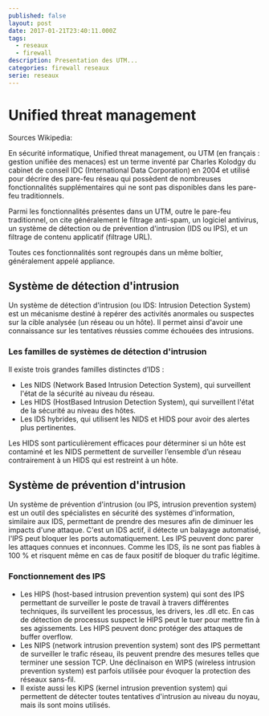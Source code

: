 ```yaml
---
published: false
layout: post
date: 2017-01-21T23:40:11.000Z
tags:
  - reseaux
  - firewall
description: Presentation des UTM...
categories: firewall reseaux
serie: reseaux
---
```

# Unified threat management 

Sources Wikipedia:

En sécurité informatique, Unified threat management, ou UTM (en français : gestion unifiée des menaces) est un terme inventé par Charles Kolodgy du cabinet de conseil IDC (International Data Corporation) en 2004 et utilisé pour décrire des pare-feu réseau qui possèdent de nombreuses fonctionnalités supplémentaires qui ne sont pas disponibles dans les pare-feu traditionnels.

Parmi les fonctionnalités présentes dans un UTM, outre le pare-feu traditionnel, on cite généralement le filtrage anti-spam, un logiciel antivirus, un système de détection ou de prévention d'intrusion (IDS ou IPS), et un filtrage de contenu applicatif (filtrage URL).

Toutes ces fonctionnalités sont regroupés dans un même boîtier, généralement appelé appliance.


## Système de détection d'intrusion

Un système de détection d'intrusion (ou IDS: Intrusion Detection System) est un mécanisme destiné à repérer des activités anormales ou suspectes sur la cible analysée (un réseau ou un hôte). Il permet ainsi d'avoir une connaissance sur les tentatives réussies comme échouées des intrusions.

### Les familles de systèmes de détection d'intrusion

Il existe trois grandes familles distinctes d’IDS :

* Les NIDS (Network Based Intrusion Detection System), qui surveillent l'état de la sécurité au niveau du réseau.
* Les HIDS (HostBased Intrusion Detection System), qui surveillent l'état de la sécurité au niveau des hôtes.
* Les IDS hybrides, qui utilisent les NIDS et HIDS pour avoir des alertes plus pertinentes.

Les HIDS sont particulièrement efficaces pour déterminer si un hôte est contaminé et les NIDS permettent de surveiller l’ensemble d’un réseau contrairement à un HIDS qui est restreint à un hôte.



## Système de prévention d'intrusion

Un système de prévention d'intrusion (ou IPS, intrusion prevention system) est un outil des spécialistes en sécurité des systèmes d'information, similaire aux IDS, permettant de prendre des mesures afin de diminuer les impacts d'une attaque. C'est un IDS actif, il détecte un balayage automatisé, l'IPS peut bloquer les ports automatiquement. Les IPS peuvent donc parer les attaques connues et inconnues. Comme les IDS, ils ne sont pas fiables à 100 % et risquent même en cas de faux positif de bloquer du trafic légitime.

### Fonctionnement des IPS

* Les HIPS (host-based intrusion prevention system) qui sont des IPS permettant de surveiller le poste de travail à travers différentes techniques, ils surveillent les processus, les drivers, les .dll etc. En cas de détection de processus suspect le HIPS peut le tuer pour mettre fin à ses agissements. Les HIPS peuvent donc protéger des attaques de buffer overflow.
* Les NIPS (network intrusion prevention system) sont des IPS permettant de surveiller le trafic réseau, ils peuvent prendre des mesures telles que terminer une session TCP. Une déclinaison en WIPS (wireless intrusion prevention system) est parfois utilisée pour évoquer la protection des réseaux sans-fil.
* Il existe aussi les KIPS (kernel intrusion prevention system) qui permettent de détecter toutes tentatives d'intrusion au niveau du noyau, mais ils sont moins utilisés.
